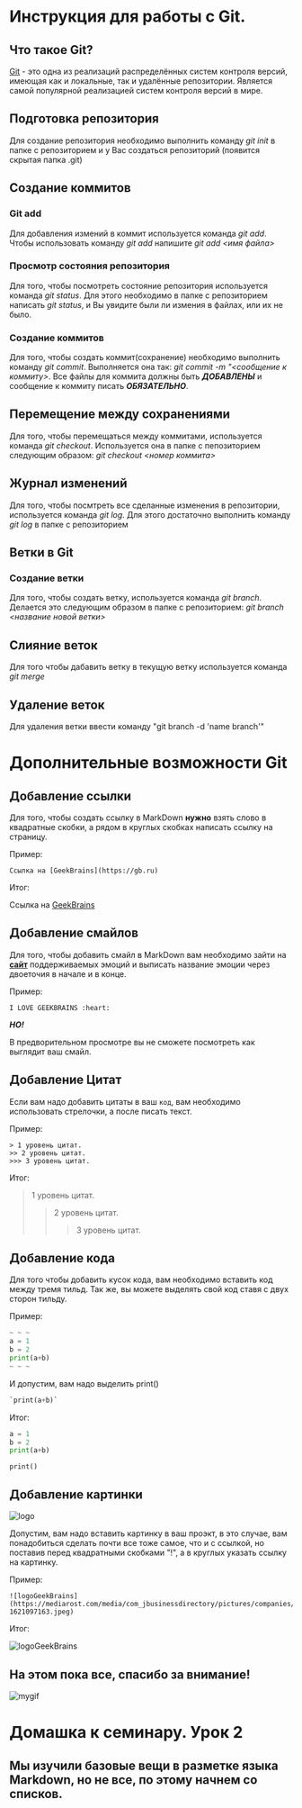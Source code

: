 # Инструкция для работы с Git.

## Что такое Git?
[Git](https://ru.wikipedia.org/wiki/Git) - это одна из реализаций распределённых систем контроля версий, имеющая как и локальные, так и удалённые репозитории. Является самой популярной реализацией систем контроля версий в мире.
## Подготовка репозитория
Для создание репозитория необходимо выполнить команду *git init*  в папке с репозиторием и у Вас создаться репозиторий (появится скрытая папка .git)

## Создание коммитов

### Git add
Для добавления измений в коммит используется команда *git add*. Чтобы использовать команду *git add* напишите *git add <имя файла>*

### Просмотр состояния репозитория
Для того, чтобы посмотреть состояние репозитория используется команда *git status*. Для этого необходимо в папке с репозиторием написать *git status*, и Вы увидите были ли измения в файлах, или их не было.

### Создание коммитов
Для того, чтобы создать коммит(сохранение) необходимо выполнить команду *git commit*. Выполняется она так: *git commit -m "<сообщение к коммиту>*. Все файлы для коммита должны быть ***ДОБАВЛЕНЫ*** и сообщение к коммиту писать ***ОБЯЗАТЕЛЬНО***.

## Перемещение между сохранениями
Для того, чтобы перемещаться между коммитами, используется команда *git checkout*. Используется она в папке с пепозиторием следующим образом: *git checkout <номер коммита>*

## Журнал изменений
Для того, чтобы посмтреть все сделанные изменения в репозитории, используется команда *git log*. Для этого достаточно выполнить команду *git log* в папке с репозиторием

## Ветки в Git

### Создание ветки

Для того, чтобы создать ветку, используется команда *git branch*. Делается это следующим образом в папке с репозиторием: *git branch <название новой ветки>*

## Слияние веток

Для того чтобы дабавить ветку в текущую ветку используется команда *git merge <name branch>*

## Удаление веток
Для удаления ветки ввести команду "git branch -d 'name branch'"

# Дополнительные возможности Git

## Добавление ссылки
Для того, чтобы создать ссылку в MarkDown **нужно** взять слово в квадратные скобки, а рядом в круглых скобках написать ссылку на страницу.

Пример:
~~~
Ссылка на [GeekBrains](https://gb.ru)
~~~

Итог:

Ссылка на [GeekBrains](https://gb.ru)

## Добавление смайлов

Для того, чтобы добавить смайл в MarkDown вам необходимо зайти на **[сайт](https://github.com/GnuriaN/format-README/blob/master/emoji.md)** поддерживаемых эмоций и выписать название эмоции через двоеточия в начале и в конце.

Пример:
~~~
I LOVE GEEKBRAINS :heart:
~~~

___НО!___

В предворительном просмотре вы не сможете посмотреть как выглядит ваш смайл.

## Добавление Цитат

Если вам надо добавить цитаты в ваш `код`, вам необходимо использовать стрелочки, а после писать текст.

Пример:
~~~
> 1 уровень цитат.
>> 2 уровень цитат.
>>> 3 уровень цитат.
~~~

Итог:
> 1 уровень цитат.
>> 2 уровень цитат.
>>> 3 уровень цитат.

## Добавление кода

Для того чтобы добавить кусок кода, вам необходимо вставить код между тремя тильд. Так же, вы можете выделять свой код ставя с двух сторон тильду.

Пример:

~~~python
~ ~ ~
a = 1
b = 2
print(a+b)
~ ~ ~
~~~

И допустим, вам надо выделить print()
~~~python
`print(a+b)`
~~~

Итог:
~~~python
a = 1
b = 2
print(a+b)
~~~
`print()`

## Добавление картинки
![logo](https://1000logos.net/wp-content/uploads/2018/11/GitHub-logo.jpg)

Допустим, вам надо вставить картинку в ваш проэкт, в это случае, вам понадобиться сделать почти все тоже самое, что и с ссылкой, но поставив перед квадратными скобками "!", а в круглых указать ссылку на картинку.

Пример:
~~~
![logoGeekBrains](https://mediarost.com/media/com_jbusinessdirectory/pictures/companies/161/cropped-1621097163.jpeg)
~~~

Итог:

![logoGeekBrains](https://mediarost.com/media/com_jbusinessdirectory/pictures/companies/161/cropped-1621097163.jpeg)

## На этом пока все, спасибо за внимание!
![mygif](https://media.giphy.com/media/cnhpl4IeYgU7MCBdV2/giphy.gif)
#

# Домашка к семинару. Урок 2

## Мы изучили базовые вещи в разметке языка Markdown, но не все, по этому начнем со списков.








